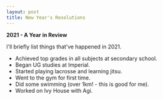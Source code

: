 ```yaml
---
layout: post
title: New Year's Resolutions
---
```

**2021 - A Year in Review**

I'll briefly list things that've happened in 2021.
- Achieved top grades in all subjects at secondary school.
- Began UG studies at Imperial.
- Started playing lacrosse and learning jitsu.
- Went to the gym for first time.
- Did some swimming (over 1km! - this is good for me).
- Worked on Ivy House with Agi.
